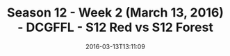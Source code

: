 ---
title: Season 12 - Week 2 (March 13, 2016) - DCGFFL - S12 Red vs S12 Forest
teams-score:
- team: _teams/s12-red.md
  score: 24
- team: _teams/s12-forest.md
  score: 31
mvp: Porter B. (Red); Nolan L. (Forest)
game-ball: James B. (Red); Alex P. (Forest)
season: 12
week: 2
date: '2016-03-13T13:11:09'
pageid: season-12-week-2-march-13-2016-4177-vs-4179
---